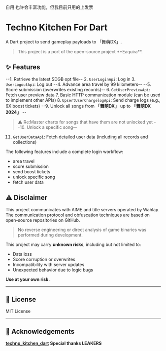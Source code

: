 自用
也许会丰富功能，但我目前只用的上发票

# Techno Kitchen For Dart

A Dart project to send gameplay payloads to 「舞萌DX」.

> This project is a port of the open-source project \*\*Eaquira\*\*.

## ✨ Features

--1. Retrieve the latest SDGB opt file--
2. `UserLoginApi`: Log in
3. `UserLogoutApi`: Log out
--4. Advance area travel by 99 kilometers--
--5. Score submission (overwrites existing records)--
6. `GetUserPreviewApi`: Fetch user preview data
7. Basic HTTP communication module (can be used to implement other APIs)
8. `UpsertUserChargelogApi`: Send charge logs (e.g.,   6X boost tickets)
--9. Unlock all songs from **「舞萌DX」** up to **「舞萌DX 2024」**  --

> ⚠️ Re:Master charts for songs that have them are not unlocked yet
--10. Unlock a specific song--

11. `GetUserDataApi`: Fetch detailed user data (including all records and collections)

The following features include a complete login workflow:

* area travel
* score submission
* send boost tickets
* unlock specific song
* fetch user data

## ⚠️ Disclaimer

This project communicates with AIME and title servers operated by Wahlap. The communication protocol and obfuscation techniques are based on open-source repositories on GitHub.

> No reverse engineering or direct analysis of game binaries was performed during development.

This project may carry **unknown risks**, including but not limited to:

* Data loss
* Score corruption or overwrites
* Incompatibility with server updates
* Unexpected behavior due to logic bugs

**Use at your own risk.**

---

## 📄 License

MIT License

---

## 🤝 Acknowledgements

[**techno\_kitchen\_dart**](https://github.com/qianmo2233/techno_kitchen_dart)
**Special thanks LEAKERS**

